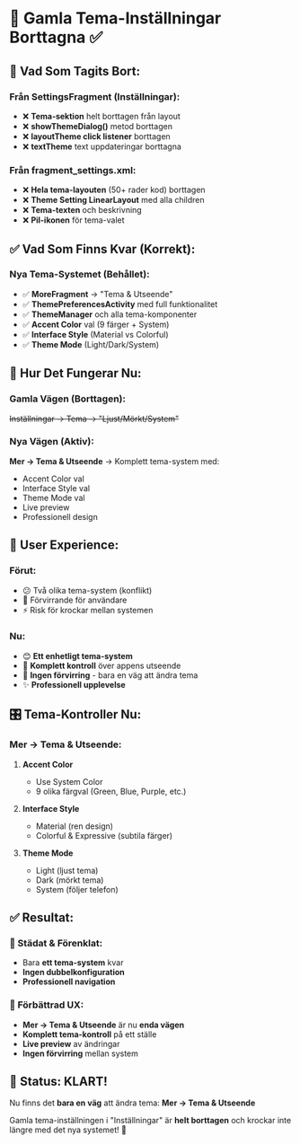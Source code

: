 # 🧹 Gamla Tema-Inställningar Borttagna ✅

## 🎯 **Vad Som Tagits Bort:**

### **Från SettingsFragment (Inställningar):**
- ❌ **Tema-sektion** helt borttagen från layout
- ❌ **showThemeDialog()** metod borttagen
- ❌ **layoutTheme click listener** borttagen  
- ❌ **textTheme** text uppdateringar borttagna

### **Från fragment_settings.xml:**
- ❌ **Hela tema-layouten** (50+ rader kod) borttagen
- ❌ **Theme Setting LinearLayout** med alla children
- ❌ **Tema-texten** och beskrivning
- ❌ **Pil-ikonen** för tema-valet

## ✅ **Vad Som Finns Kvar (Korrekt):**

### **Nya Tema-Systemet (Behållet):**
- ✅ **MoreFragment** → \"Tema & Utseende\" 
- ✅ **ThemePreferencesActivity** med full funktionalitet
- ✅ **ThemeManager** och alla tema-komponenter
- ✅ **Accent Color** val (9 färger + System)
- ✅ **Interface Style** (Material vs Colorful)
- ✅ **Theme Mode** (Light/Dark/System)

## 🔄 **Hur Det Fungerar Nu:**

### **Gamla Vägen (Borttagen):**
~~Inställningar → Tema → \"Ljust/Mörkt/System\"~~

### **Nya Vägen (Aktiv):**
**Mer → Tema & Utseende** → Komplett tema-system med:
- Accent Color val
- Interface Style val  
- Theme Mode val
- Live preview
- Professionell design

## 📱 **User Experience:**

### **Förut:**
- 😕 Två olika tema-system (konflikt)
- 🔀 Förvirrande för användare
- ⚡ Risk för krockar mellan systemen

### **Nu:**
- 😊 **Ett enhetligt tema-system**
- 🎨 **Komplett kontroll** över appens utseende
- 🚀 **Ingen förvirring** - bara en väg att ändra tema
- ✨ **Professionell upplevelse**

## 🎛️ **Tema-Kontroller Nu:**

### **Mer → Tema & Utseende:**
1. **Accent Color**
   - Use System Color
   - 9 olika färgval (Green, Blue, Purple, etc.)

2. **Interface Style**  
   - Material (ren design)
   - Colorful & Expressive (subtila färger)

3. **Theme Mode**
   - Light (ljust tema)
   - Dark (mörkt tema) 
   - System (följer telefon)

## ✅ **Resultat:**

### **🧹 Städat & Förenklat:**
- Bara **ett tema-system** kvar
- **Ingen dubbelkonfiguration** 
- **Professionell navigation**

### **🎨 Förbättrad UX:**
- **Mer → Tema & Utseende** är nu **enda vägen**
- **Komplett tema-kontroll** på ett ställe
- **Live preview** av ändringar
- **Ingen förvirring** mellan system

## 🎉 **Status: KLART!**

Nu finns det **bara en väg** att ändra tema:
**Mer → Tema & Utseende** 

Gamla tema-inställningen i \"Inställningar\" är **helt borttagen** och krockar inte längre med det nya systemet! 🎊